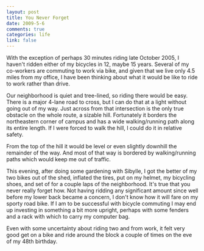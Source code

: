 ```yaml
--- 
layout: post
title: You Never Forget
date: 2009-5-6
comments: true
categories: life
link: false
---
```

With the exception of perhaps 30 minutes riding late October 2005, I haven't ridden either of my bicycles in 12, maybe 15 years. Several of my co-workers are commuting to work via bike, and given that we live only 4.5 miles from my office, I have been thinking about what it would be like to ride to work rather than drive.

Our neighborhood is quiet and tree-lined, so riding there would be easy. There is a major 4-lane road to cross, but I can do that at a light without going out of my way. Just across from that intersection is the only true obstacle on the whole route, a sizable hill. Fortunately it borders the northeastern corner of campus and has a wide walking/running path along its entire length. If I were forced to walk the hill, I could do it in relative safety.

From the top of the hill it would be level or even slightly downhill the remainder of the way. And most of that way is bordered by walking/running paths which would keep me out of traffic.

This evening, after doing some gardening with Sibylle, I got the better of my two bikes out of the shed, inflated the tires, put on my helmet, my bicycling shoes, and set of for a couple laps of the neighborhood. It's true that you never really forget how. Not having ridding any significant amount since well before my lower back became a concern, I don't know how it will fare on my sporty road bike. If I am to be successful with bicycle commuting I may end up investing in something a bit more upright, perhaps with some fenders and a rack with which to carry my computer bag.

Even with some uncertainty about riding two and from work, it felt very good get on a bike and ride around the block a couple of times on the eve of my 48th birthday.

